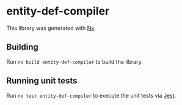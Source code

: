 # entity-def-compiler

This library was generated with [Nx](https://nx.dev).

## Building

Run `nx build entity-def-compiler` to build the library.

## Running unit tests

Run `nx test entity-def-compiler` to execute the unit tests via [Jest](https://jestjs.io).
